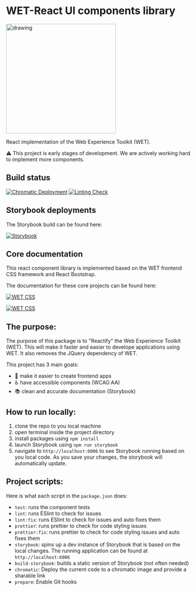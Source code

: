 # WET-React UI components library

<img src="https://user-images.githubusercontent.com/11470442/145418747-6b58458d-02f5-499f-ba52-96a4cc181efa.png" alt="drawing" width="300"/>

React implementation of the Web Experience Toolkit (WET).

:warning: This project is early stages of development. We are actively working hard to implement more components.

## Build status

[![Chromatic Deployment](https://github.com/dynamic11/wet-react/actions/workflows/chromatic.yaml/badge.svg?branch=master)](https://github.com/dynamic11/wet-react/actions/workflows/chromatic.yaml)
[![Linting Check](https://github.com/dynamic11/wet-react/actions/workflows/ci-tests.yaml/badge.svg?branch=master)](https://github.com/dynamic11/wet-react/actions/workflows/chromatic.yaml)

## Storybook deployments

The Storybook build can be found here:

[![Storybook](https://img.shields.io/badge/storybook-master-gray?logo=storybook&&labelColor=blue&style=for-the-badge)](https://master--61aa819e198559003a6a1442.chromatic.com)

## Core documentation

This react component library is implemented based on the WET frontend CSS framework and React Bootstrap.

The documentation for these core projects can be found here:

[![WET CSS](https://img.shields.io/static/v1?label=%20&message=WET%20Documentation&logo=read-the-docs&color=0e4164&&style=for-the-badge)](https://wet-boew.github.io/wet-boew/index-en.html)

[![WET CSS](https://img.shields.io/static/v1?label=%20&message=React%20Bootstrap%20Docs&logo=bootstrap&color=7952b3&logoColor=white&style=for-the-badge)](https://react-bootstrap.github.io/)

## The purpose:

The purpose of this package is to "Reactify" the Web Experience Toolkit (WET). This will make it faster and easier to develope applications using WET. It also removes the JQuery dependency of WET.

This project has 3 main goals:

- :rocket: make it easier to create frontend apps
- :wheelchair: have accessible components (WCAG AA)
- :books: clean and accurate documentation (Storybook)

## How to run locally:

1. clone the repo to you local machine
2. open terminal inside the project directory
3. install packages using `npm install`
4. launch Storybook using `npm run storybook`
5. navigate to `http://localhost:6006` to see Storybook running based on you local code. As you save your changes, the storybook will automatically update.

## Project scripts:

Here is what each script in the `package.json` does:

- `test`: runs the component tests
- `lint`: runs ESlint to check for issues
- `lint:fix`: runs ESlint to check for issues and auto fixes them
- `prettier`: runs prettier to check for code styling issues
- `prettier:fix`: runs prettier to check for code styling issues and auto fixes them
- `storybook`: spins up a dev instance of Storybook that is based on the local changes. The running application can be found at `http://localhost:6006`
- `build-storybook`: builds a static version of Storybook (not often needed)
- `chromatic`: Deploy the current code to a chromatic image and provide a sharable link
- `prepare`: Enable Git hooks
